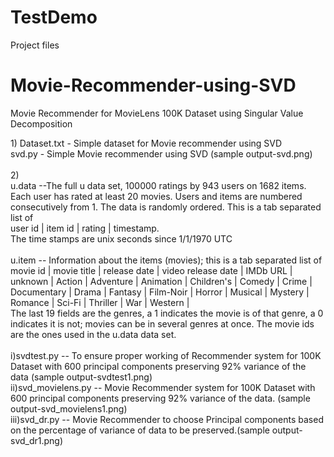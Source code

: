 # TestDemo
Project files

# Movie-Recommender-using-SVD
Movie Recommender for MovieLens 100K Dataset using Singular Value Decomposition
<dt>
1) Dataset.txt - Simple dataset for Movie recommender using SVD <br/>
   	svd.py - Simple Movie recommender using SVD (sample output-svd.png)<br/>
		</br>
2)</br>
u.data      --The full u data set, 100000 ratings by 943 users on 1682 items. 
                Each user has rated at least 20 movies.  Users and items are
                numbered consecutively from 1.  The data is randomly 
                ordered. This is a tab separated list of <br/>
	              user id | item id | rating | timestamp. <br/>
                The time stamps are unix seconds since 1/1/1970 UTC<br/>
								<br/>
  u.item     -- Information about the items (movies); this is a tab separated
                list of<br/>
                movie id | movie title | release date | video release date |
                IMDb URL | unknown | Action | Adventure | Animation |
                Children's | Comedy | Crime | Documentary | Drama | Fantasy |
                Film-Noir | Horror | Musical | Mystery | Romance | Sci-Fi |
                Thriller | War | Western |<br/>
                The last 19 fields are the genres, a 1 indicates the movie
                is of that genre, a 0 indicates it is not; movies can be in
                several genres at once.
                The movie ids are the ones used in the u.data data set.<br/>
  </br>
	i)svdtest.py -- To ensure proper working of Recommender system for 100K Dataset with 600 principal components 
	preserving 92% variance of the data  (sample output-svdtest1.png)<br/>  
  ii)svd_movielens.py -- Movie Recommender system for 100K Dataset with 600 principal components 
	preserving 92% variance of the data. (sample output-svd_movielens1.png)</br>
	iii)svd_dr.py -- Movie Recommender to choose Principal components based on the 
	percentage of variance of data to be preserved.(sample output-svd_dr1.png)</br>
</dt>
       

